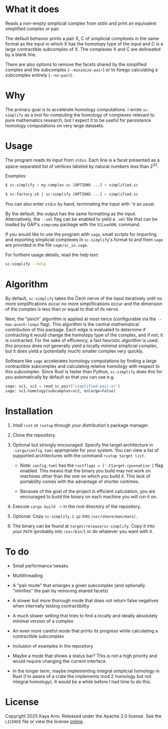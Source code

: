 # What it does

Reads a non-empty simplicial complex from stdin and print an equivalent simplified complex or pair.

The default behavior prints a pair X, C of simplicial complexes in the same format as the input in which X has the homotopy type of the input and C is a large contractible subcomplex of X. The complexes X and C are delineated by a blank line.

There are also options to remove the facets shared by the simplified complex and the subcomplex (`--minimize-pair`) or to forego calculating a subcomplex entirely (`--no-pair`).

# Why

The primary goal is to accelerate homology computations. I wrote `sc-simplify` as a tool for computing the homology of complexes relevant to pure mathematics research, but I expect it to be useful for persistence homology computations on very large datasets.

# Usage

The program reads its input from `stdin`. Each line is a facet presented as a space-separated list of vertices labeled by natural numbers less than 2<sup>32</sup>.

Examples:

```bash
$ sc-simplify < my-complex.sc [OPTIONS ...] > simplified.sc
```

```bash
$ sc-factory.sh | sc-simplify [OPTIONS ...] > simplified.sc
```

You can also enter `stdin` by hand, terminating the input with `^D` as usual.

By the default, the output has the same formatting as the input. Alternatively, the `--xml` flag can be enabled to yield a `.xml` file that can be loaded by GAP's `simpcomp` package with the `SCLoadXML` command.

If you would like to use the program with `sage`, small scripts for importing and exporting simplicial complexes in `sc-simplify`'s format to and from `sage` are provided in the file `sage/sc_io.sage`.

For furthere usage details, read the help text:

```bash
sc-simplify --help
```

# Algorithm

By default, `sc-simplify` takes the Čech nerve of the input iteratively until no more simplifications occur no more simplifications occur and the dimension of the complex is less than or equal to that of its nerve.

Next, the "pinch" algorithm is applied at most twice (configurable via the `--max-pinch-loops` flag). This algorithm is the central mathematical contribution of this package. Each edge is evaluated to determine if contracting it would change the homotopy type of the complex, and if not, it is contracted. For the sake of efficiency, a fast heuristic algorithm is used: this process does not generally yield a locally minimal simplicial complex, but it does yield a (potentially much) smaller complex very quickly.

Software like `sage` accelerates homology computations by finding a large contractible subcomplex and calculating relative homology with respect to this subcomplex. Since Rust is faster than Python, `sc-simplify` does this for you automatically by default so that you can use e.g.

```python
sage: sc1, sc2 = read_sc_pair("simplified-pair.sc")
sage: sc1.homology(subcomplex=sc2, enlarge=False) 
```

# Installation

1. Intall `rust` or `rustup` through your distribution's package manager.

2. Clone the repository.

3. Optional but strongly encouraged: Specify the target architecture in `.cargo/config.toml` appropriate for your system. You can view a list of supported architectures with the command `rustup target list`.
   
   - Note: `config.toml` has the `rustflags = ['-Ctarget-cpu=native']` flag enabled. This means that the binary you build may not work on machines other than the one on which you build it. This lack of portability comes with the advantage of shorter runtimes.
   
   - Because of the goal of the project is efficient calculation, you are encouraged to build the binary on each machine you will run it on.

4. Execute `cargo build -r` in the root directory of the repository.

5. Optional: Copy `sc-simplify.1.gz` into `/usr/share/man/man1/`.

6. The binary can be found at `target/release/sc-simplify`. Copy it into your `PATH` (probably into `/usr/bin/`) or do whatever you want with it.

# To do

- Small performance tweaks

- Multithreading

- A "pair mode" that enlarges a given subcomplex (and optionally "minifies" the pair by removing  shared facets)

- A slower but more thorough mode that does not return false negatives when internally testing contractibility

- A much slower setting that tries to find a locally and ideally absolutely minimal version of a complex

- An even more careful mode that prints its progress while calculating a contractible subcomplex

- Inclusion of examples in the repository

- Maybe a mode that shows a status bar? This is not a high priority and would require changing the current interface.

- In the longer term, maybe implementing integral simplicial homology in Rust (I'm aware of a crate the implements mod 2 homology but not integral homology). It would be a while before I had time to do this.

# License

Copyright 2025 Kaya Arro. Released under the Apache 2.0 license. See the `LICENSE` file or view the license [online](http://www.apache.org/licenses/LICENSE-2.0).
